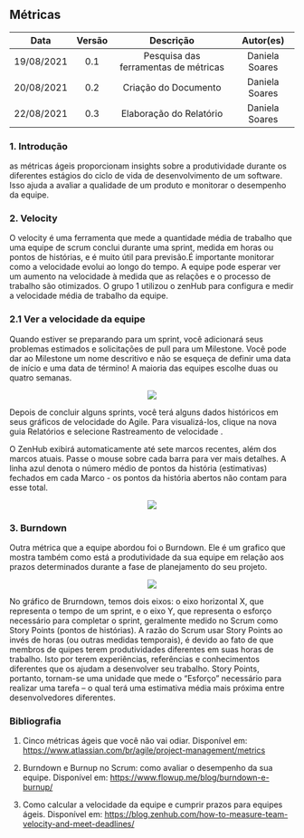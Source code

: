 ## Métricas

|    Data    | Versão | Descrição            | Autor(es)       |
| :--------: | :----: | :------------------: | :-------------: |
| 19/08/2021 |  0.1   | Pesquisa das ferramentas de métricas | Daniela Soares |
| 20/08/2021 |  0.2   | Criação do Documento| Daniela Soares |    
| 22/08/2021 |  0.3   | Elaboração do Relatório| Daniela Soares |     

### 1. Introdução
 as métricas ágeis proporcionam insights sobre a produtividade durante os diferentes estágios do ciclo de vida de desenvolvimento de um software. Isso ajuda a avaliar a qualidade de um produto e monitorar o desempenho da equipe.

### 2. Velocity
O velocity é uma ferramenta que mede a quantidade média de trabalho que uma equipe de scrum conclui durante uma sprint, medida em horas ou pontos de histórias, e é muito útil para previsão.É importante monitorar como a velocidade evolui ao longo do tempo. A equipe pode esperar ver um aumento na velocidade à medida que as relações e o processo de trabalho são otimizados. 
O grupo 1 utilizou o zenHub para configura e medir a velocidade média de trabalho da equipe.
### 2.1 Ver a velocidade da equipe
Quando estiver se preparando para um sprint, você adicionará seus problemas estimados e solicitações de pull para um Milestone. Você pode dar ao Milestone um nome descritivo e não se esqueça de definir uma data de início e uma data de término! A maioria das equipes escolhe duas ou quatro semanas.

<p align='center'>
    <img src='https://github.com/UnBArqDsw2021-1/2021.1_G01_Animalesco_docs/blob/84-DescricaoMetricas/docs/assets/pages/m%C3%A9tricas/milestone.png?raw=true'>

</p> 

Depois de concluir alguns sprints, você terá alguns dados históricos em seus gráficos de velocidade do Agile. Para visualizá-los, clique na nova guia Relatórios e selecione Rastreamento de velocidade .

O ZenHub exibirá automaticamente até sete marcos recentes, além dos marcos atuais. Passe o mouse sobre cada barra para ver mais detalhes. A linha azul denota o número médio de pontos da história (estimativas) fechados em cada Marco - os pontos da história abertos não contam para esse total.

<p align='center'>
    <img src='https://raw.githubusercontent.com/UnBArqDsw2021-1/2021.1_G01_Animalesco_docs/84-DescricaoMetricas/docs/assets/pages/m%C3%A9tricas/velocity.png'>

</p> 

### 3. Burndown

Outra métrica que a equipe abordou foi o Burndown. Ele é um grafico que mostra também como está a produtividade da sua equipe em relação aos prazos determinados durante a fase de planejamento do seu projeto.

<p align='center'>
    <img src='https://raw.githubusercontent.com/UnBArqDsw2021-1/2021.1_G01_Animalesco_docs/84-DescricaoMetricas/docs/assets/pages/m%C3%A9tricas/burndown.png'>

</p> 
No gráfico de Brurndown, temos dois eixos: o eixo horizontal X, que representa o tempo de um sprint, e o eixo Y, que representa o esforço necessário para completar o sprint, geralmente medido no Scrum como Story Points (pontos de histórias).
A razão do Scrum usar Story Points ao invés de horas (ou outras medidas temporais), é devido ao fato de que membros de quipes terem produtividades diferentes em suas horas de trabalho. Isto por terem experiências, referências e conhecimentos diferentes que os ajudam a desenvolver seu trabalho. Story Points, portanto, tornam-se uma unidade que mede o “Esforço” necessário para realizar uma tarefa – o qual terá uma estimativa média mais próxima entre desenvolvedores diferentes.


### Bibliografia

1. Cinco métricas ágeis que você não vai odiar. Disponível em: https://www.atlassian.com/br/agile/project-management/metrics


2. Burndown e Burnup no Scrum: como avaliar o desempenho da sua equipe. Disponível em: https://www.flowup.me/blog/burndown-e-burnup/

3. Como calcular a velocidade da equipe e cumprir prazos para equipes ágeis. Disponível em: https://blog.zenhub.com/how-to-measure-team-velocity-and-meet-deadlines/

</div>
